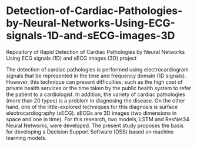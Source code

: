 # Detection-of-Cardiac-Pathologies-by-Neural-Networks-Using-ECG-signals-1D-and-sECG-images-3D
Repository of Rapid Detection of Cardiac Pathologies by Neural Networks Using ECG signals (1D) and sECG images (3D) project

The detection of cardiac pathologies is performed using electrocardiogram signals that be represented in the time and frequency domain (1D signals). However, this technique can present difficulties, such as the high cost of private health services or the time taken by the public health system to refer the patient to a cardiologist. In addition, the variety of cardiac pathologies (more than 20 types) is a problem in diagnosing the disease. On the other hand, one of the little-explored techniques for this diagnosis is surface electrocardiography (sECG). sECGs are 3D images (two dimensions in space and one in time). For this research, two models, LSTM and ResNet34 Neural Networks, were developed. The present study proposes the basis for developing a Decision Support Software (DSS) based on machine learning models.
